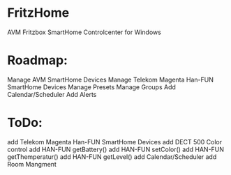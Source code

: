 # FritzHome
AVM Fritzbox SmartHome Controlcenter for Windows

# Roadmap:
Manage AVM SmartHome Devices 
Manage Telekom Magenta Han-FUN SmartHome Devices 
Manage Presets
Manage Groups
Add Calendar/Scheduler
Add Alerts

# ToDo:
add Telekom Magenta Han-FUN SmartHome Devices
add DECT 500 Color control
add HAN-FUN getBattery() 
add HAN-FUN setColor()
add HAN-FUN getThemperatur()
add HAN-FUN getLevel()
add Calendar/Scheduler
add Room Mangment

